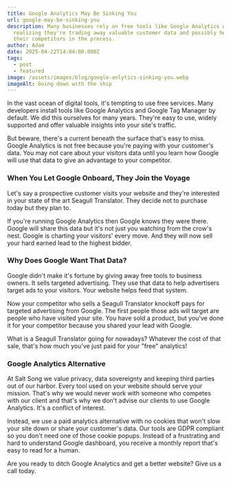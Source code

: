```yaml
---
title: Google Analytics May Be Sinking You
url: google-may-be-sinking-you
description: Many businesses rely on free tools like Google Analytics without
  realizing they're trading away valuable customer data and possibly helping
  their competitors in the process.
author: Adam
date: 2025-04-22T14:04:00.000Z
tags:
  - post
  - featured
image: /assets/images/blog/google-anlytics-sinking-you.webp
imageAlt: Going down with the ship
---
```

In the vast ocean of digital tools, it's tempting to use free services. Many developers install tools like Google Analytics and Google Tag Manager by default. We did this ourselves for many years. They're easy to use, widely supported and offer valuable insights into your site's traffic.

But beware, there's a current beneath the surface that's easy to miss. Google Analytics is not free because you're paying with your customer's data. You may not care about your visitors data until you learn how Google will use that data to give an advantage to your competitor. 

### When You Let Google Onboard, They Join the Voyage

Let's say a prospective customer visits your website and they're interested in your state of the art Seagull Translator. They decide not to purchase today but they plan to. 

If you're running Google Analytics then Google knows they were there. Google will share this data but it's not just you watching from the crow's nest. Google is charting your visitors' every move. And they will now sell your hard earned lead to the highest bidder.

### Why Does Google Want That Data?

Google didn't make it's fortune by giving away free tools to business owners. It sells targeted advertising. They use that data to help advertisers target ads to your visitors. Your website helps feed that system. 

Now your competitor who sells a Seagull Translator knockoff pays for targeted advertising from Google. The first people those ads will target are people who have visited your site. You have sold a product, but you've done it for your competitor because you shared your lead with Google.

What is a Seagull Translator going for nowadays? Whatever the cost of that sale, that's how much you've just paid for your "free" analytics!

### Google Analytics Alternative

At Salt Song we value privacy, data sovereignty and keeping third parties out of our harbor. Every tool used on your website should serve your mission. That's why we would never work with someone who competes with our client and that's why we don't advise our clients to use Google Analytics. It's a conflict of interest.

Instead, we use a paid analytics alternative with no cookies that won't slow your site down or share your customer's data. Our tools are GDPR compliant so you don't need one of those cookie popups. Instead of a frustrating and hard to understand Google dashboard, you receive a monthly report that's easy to read for a human.

Are you ready to ditch Google Analytics and get a better website? Give us a call today.
